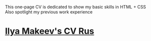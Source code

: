 This one-page CV is dedicated to show my basic skills in HTML + CSS <br>
Also spotlight my previous work experience

# [Ilya Makeev's CV Rus](https://cult2rologist.github.io/CV/index.html)
